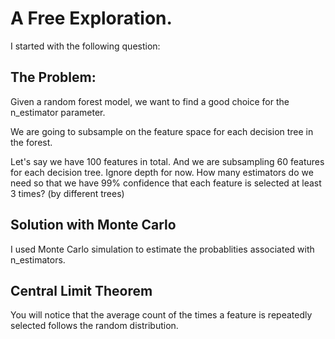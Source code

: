 # A Free Exploration.

I started with the following question:

## The Problem:

Given a random forest model, we want to find a good choice for the n_estimator parameter.

We are going to subsample on the feature space for each decision tree in the forest. 

Let's say we have 100 features in total. And we are subsampling 60 features for each decision tree. Ignore depth for now. How many estimators do we need so that we have 99% confidence that each feature is selected at least 3 times? (by different trees)

## Solution with Monte Carlo

I used Monte Carlo simulation to estimate the probablities associated with n_estimators.

## Central Limit Theorem

You will notice that the average count of the times a feature is repeatedly selected follows the random distribution.